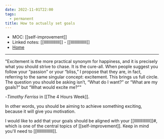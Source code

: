 ```yaml
---
date: 2022-11-01T22:00
tags:
  - permanent
title: How to actually set goals
---
```

- MOC: [[self-improvement]]
- Linked notes: [[lllllIIIllIIllI]] - [[llIIlllIIllIllI]]
- [Home](https://misudashi.ga/)
----------
"Excitement is the more practical synonym for happiness, and it is precisely what you should strive to chase. It is the cure-all. When people suggest you follow your “passion” or your “bliss,” I propose that they are, in fact, referring to the same singular concept: excitement. This brings us full circle. The question you should be asking isn’t, “What do I want?” or “What are my goals?” but “What would excite me?”"

-*Timothy Ferriss* in [[The 4 Hours Week]].

In other words, you should be aiming to achieve something exciting, because it will give you motivation.

I would like to add that your goals should be aligned with your [[lllllIlIIllIIII]]#, which is one of the central topics of [[self-improvement]]. Keep in mind you'll need to [[llIIlllIIllIllI]].